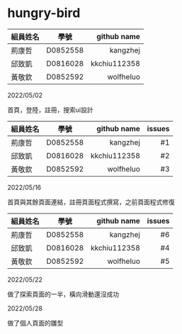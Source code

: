 # hungry-bird

| 組員姓名    | 學號           | github name     |
| ---------- |:-------------:| ------------:|
| 荊康哲      | D0852558      | kangzhej     |
| 邱致凱      | D0816028      | kkchiu112358 |
| 黃敬欽    | D0852592      | wolfheluo    |

2022/05/02

首頁，登陸，註冊，搜索ui設計

| 組員姓名    | 學號           | github name   | issues   |
| ---------- |:-------------:| ------------:| -----------:|
| 荊康哲      | D0852558      | kangzhej     |     #1     |
| 邱致凱      | D0816028      | kkchiu112358 |     #2     |
| 黃敬欽      | D0852592      | wolfheluo    |      #3    |

2022/05/16

首頁與其餘頁面連結，註冊頁面程式撰寫，之前頁面程式修復

| 組員姓名    | 學號           | github name   | issues  |
| ---------- |:-------------:| ------------:| ----------:|
| 荊康哲      | D0852558      | kangzhej     |     #6     |
| 邱致凱      | D0816028      | kkchiu112358 |     #4    |
| 黃敬欽      | D0852592      | wolfheluo    |      #5    |

2022/05/22

做了探索頁面的一半，橫向滑動還沒成功

2022/05/28

做了個人頁面的雛型
